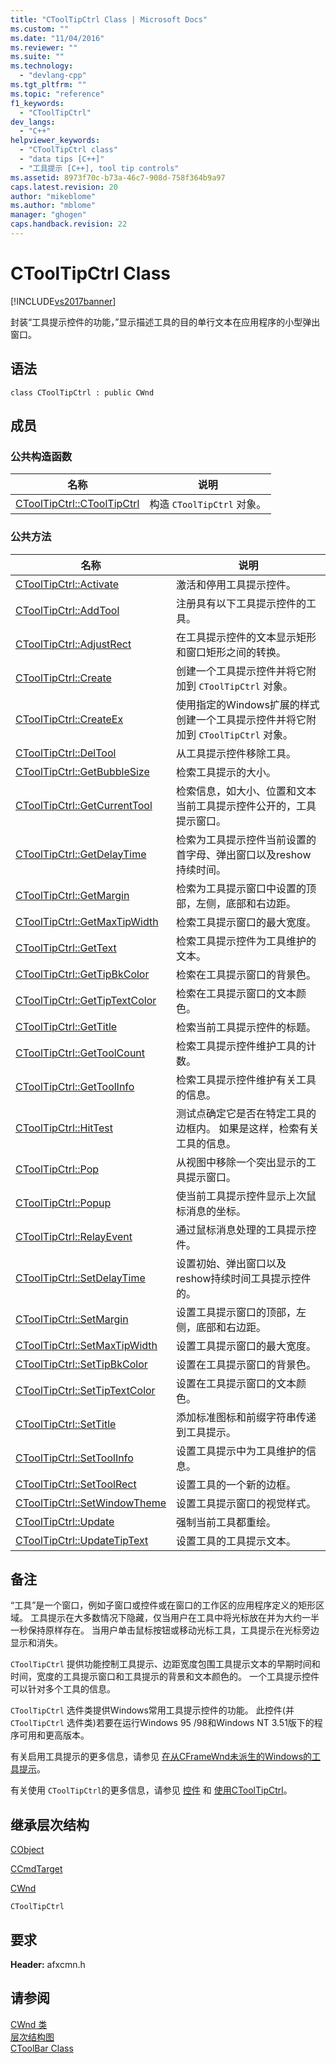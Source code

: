 ```yaml
---
title: "CToolTipCtrl Class | Microsoft Docs"
ms.custom: ""
ms.date: "11/04/2016"
ms.reviewer: ""
ms.suite: ""
ms.technology: 
  - "devlang-cpp"
ms.tgt_pltfrm: ""
ms.topic: "reference"
f1_keywords: 
  - "CToolTipCtrl"
dev_langs: 
  - "C++"
helpviewer_keywords: 
  - "CToolTipCtrl class"
  - "data tips [C++]"
  - "工具提示 [C++], tool tip controls"
ms.assetid: 8973f70c-b73a-46c7-908d-758f364b9a97
caps.latest.revision: 20
author: "mikeblome"
ms.author: "mblome"
manager: "ghogen"
caps.handback.revision: 22
---
```

# CToolTipCtrl Class
[!INCLUDE[vs2017banner](../../assembler/inline/includes/vs2017banner.md)]

封装“工具提示控件的功能，”显示描述工具的目的单行文本在应用程序的小型弹出窗口。  
  
## 语法  
  
```  
class CToolTipCtrl : public CWnd  
```  
  
## 成员  
  
### 公共构造函数  
  
|名称|说明|  
|--------|--------|  
|[CToolTipCtrl::CToolTipCtrl](../Topic/CToolTipCtrl::CToolTipCtrl.md)|构造 `CToolTipCtrl` 对象。|  
  
### 公共方法  
  
|名称|说明|  
|--------|--------|  
|[CToolTipCtrl::Activate](../Topic/CToolTipCtrl::Activate.md)|激活和停用工具提示控件。|  
|[CToolTipCtrl::AddTool](../Topic/CToolTipCtrl::AddTool.md)|注册具有以下工具提示控件的工具。|  
|[CToolTipCtrl::AdjustRect](../Topic/CToolTipCtrl::AdjustRect.md)|在工具提示控件的文本显示矩形和窗口矩形之间的转换。|  
|[CToolTipCtrl::Create](../Topic/CToolTipCtrl::Create.md)|创建一个工具提示控件并将它附加到 `CToolTipCtrl` 对象。|  
|[CToolTipCtrl::CreateEx](../Topic/CToolTipCtrl::CreateEx.md)|使用指定的Windows扩展的样式创建一个工具提示控件并将它附加到 `CToolTipCtrl` 对象。|  
|[CToolTipCtrl::DelTool](../Topic/CToolTipCtrl::DelTool.md)|从工具提示控件移除工具。|  
|[CToolTipCtrl::GetBubbleSize](../Topic/CToolTipCtrl::GetBubbleSize.md)|检索工具提示的大小。|  
|[CToolTipCtrl::GetCurrentTool](../Topic/CToolTipCtrl::GetCurrentTool.md)|检索信息，如大小、位置和文本当前工具提示控件公开的，工具提示窗口。|  
|[CToolTipCtrl::GetDelayTime](../Topic/CToolTipCtrl::GetDelayTime.md)|检索为工具提示控件当前设置的首字母、弹出窗口以及reshow持续时间。|  
|[CToolTipCtrl::GetMargin](../Topic/CToolTipCtrl::GetMargin.md)|检索为工具提示窗口中设置的顶部，左侧，底部和右边距。|  
|[CToolTipCtrl::GetMaxTipWidth](../Topic/CToolTipCtrl::GetMaxTipWidth.md)|检索工具提示窗口的最大宽度。|  
|[CToolTipCtrl::GetText](../Topic/CToolTipCtrl::GetText.md)|检索工具提示控件为工具维护的文本。|  
|[CToolTipCtrl::GetTipBkColor](../Topic/CToolTipCtrl::GetTipBkColor.md)|检索在工具提示窗口的背景色。|  
|[CToolTipCtrl::GetTipTextColor](../Topic/CToolTipCtrl::GetTipTextColor.md)|检索在工具提示窗口的文本颜色。|  
|[CToolTipCtrl::GetTitle](../Topic/CToolTipCtrl::GetTitle.md)|检索当前工具提示控件的标题。|  
|[CToolTipCtrl::GetToolCount](../Topic/CToolTipCtrl::GetToolCount.md)|检索工具提示控件维护工具的计数。|  
|[CToolTipCtrl::GetToolInfo](../Topic/CToolTipCtrl::GetToolInfo.md)|检索工具提示控件维护有关工具的信息。|  
|[CToolTipCtrl::HitTest](../Topic/CToolTipCtrl::HitTest.md)|测试点确定它是否在特定工具的边框内。  如果是这样，检索有关工具的信息。|  
|[CToolTipCtrl::Pop](../Topic/CToolTipCtrl::Pop.md)|从视图中移除一个突出显示的工具提示窗口。|  
|[CToolTipCtrl::Popup](../Topic/CToolTipCtrl::Popup.md)|使当前工具提示控件显示上次鼠标消息的坐标。|  
|[CToolTipCtrl::RelayEvent](../Topic/CToolTipCtrl::RelayEvent.md)|通过鼠标消息处理的工具提示控件。|  
|[CToolTipCtrl::SetDelayTime](../Topic/CToolTipCtrl::SetDelayTime.md)|设置初始、弹出窗口以及reshow持续时间工具提示控件的。|  
|[CToolTipCtrl::SetMargin](../Topic/CToolTipCtrl::SetMargin.md)|设置工具提示窗口的顶部，左侧，底部和右边距。|  
|[CToolTipCtrl::SetMaxTipWidth](../Topic/CToolTipCtrl::SetMaxTipWidth.md)|设置工具提示窗口的最大宽度。|  
|[CToolTipCtrl::SetTipBkColor](../Topic/CToolTipCtrl::SetTipBkColor.md)|设置在工具提示窗口的背景色。|  
|[CToolTipCtrl::SetTipTextColor](../Topic/CToolTipCtrl::SetTipTextColor.md)|设置在工具提示窗口的文本颜色。|  
|[CToolTipCtrl::SetTitle](../Topic/CToolTipCtrl::SetTitle.md)|添加标准图标和前缀字符串传递到工具提示。|  
|[CToolTipCtrl::SetToolInfo](../Topic/CToolTipCtrl::SetToolInfo.md)|设置工具提示中为工具维护的信息。|  
|[CToolTipCtrl::SetToolRect](../Topic/CToolTipCtrl::SetToolRect.md)|设置工具的一个新的边框。|  
|[CToolTipCtrl::SetWindowTheme](../Topic/CToolTipCtrl::SetWindowTheme.md)|设置工具提示窗口的视觉样式。|  
|[CToolTipCtrl::Update](../Topic/CToolTipCtrl::Update.md)|强制当前工具都重绘。|  
|[CToolTipCtrl::UpdateTipText](../Topic/CToolTipCtrl::UpdateTipText.md)|设置工具的工具提示文本。|  
  
## 备注  
 “工具”是一个窗口，例如子窗口或控件或在窗口的工作区的应用程序定义的矩形区域。  工具提示在大多数情况下隐藏，仅当用户在工具中将光标放在并为大约一半一秒保持原样存在。  当用户单击鼠标按钮或移动光标工具，工具提示在光标旁边显示和消失。  
  
 `CToolTipCtrl` 提供功能控制工具提示、边距宽度包围工具提示文本的早期时间和时间，宽度的工具提示窗口和工具提示的背景和文本颜色的。  一个工具提示控件可以针对多个工具的信息。  
  
 `CToolTipCtrl` 选件类提供Windows常用工具提示控件的功能。  此控件\(并 `CToolTipCtrl` 选件类\)若要在运行Windows 95 \/98和Windows NT 3.51版下的程序可用和更高版本。  
  
 有关启用工具提示的更多信息，请参见 [在从CFrameWnd未派生的Windows的工具提示](../../mfc/tool-tips-in-windows-not-derived-from-cframewnd.md)。  
  
 有关使用 `CToolTipCtrl`的更多信息，请参见 [控件](../../mfc/controls-mfc.md) 和 [使用CToolTipCtrl](../../mfc/using-ctooltipctrl.md)。  
  
## 继承层次结构  
 [CObject](../../mfc/reference/cobject-class.md)  
  
 [CCmdTarget](../../mfc/reference/ccmdtarget-class.md)  
  
 [CWnd](../../mfc/reference/cwnd-class.md)  
  
 `CToolTipCtrl`  
  
## 要求  
 **Header:** afxcmn.h  
  
## 请参阅  
 [CWnd 类](../../mfc/reference/cwnd-class.md)   
 [层次结构图](../../mfc/hierarchy-chart.md)   
 [CToolBar Class](../../mfc/reference/ctoolbar-class.md)